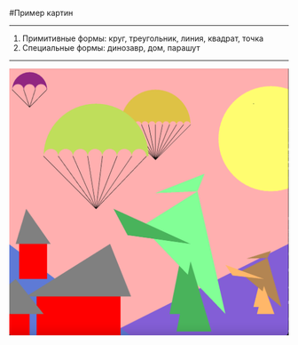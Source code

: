  #Пример картин
 ___
1) Примитивные формы: круг, треугольник, линия, квадрат, точка
2) Специальные формы: динозавр, дом, парашут
___
 ![Картина](https://github.com/netos23/computer_graphics/blob/paint/task1/assets/example.png)